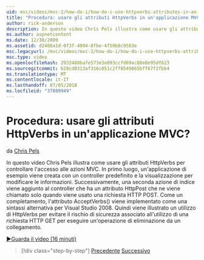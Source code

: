 ```yaml
---
uid: mvc/videos/mvc-2/how-do-i/how-do-i-use-httpverbs-attributes-in-an-mvc-application
title: "Procedura: usare gli attributi HttpVerbs in un'applicazione MVC? | Microsoft Docs"
author: rick-anderson
description: In questo video Chris Pels illustra come usare gli attributi HttpVerbs per controllare l'accesso alle azioni MVC. In primo luogo, viene creata un'applicazione di esempio con un coamministratore predefinito...
ms.author: aspnetcontent
ms.date: 12/30/2009
ms.assetid: d2488a1d-0f3f-4994-8fbe-4f59b8c9503e
msc.legacyurl: /mvc/videos/mvc-2/how-do-i/how-do-i-use-httpverbs-attributes-in-an-mvc-application
msc.type: video
ms.openlocfilehash: 2932480ba7e573e3e093ccfd69ac88e8e95df623
ms.sourcegitcommit: b28cd0313af316c051c2ff8549865bff67f2fbb4
ms.translationtype: MT
ms.contentlocale: it-IT
ms.lasthandoff: 07/05/2018
ms.locfileid: "37809949"
---
```

<a name="how-do-i-use-httpverbs-attributes-in-an-mvc-application"></a>Procedura: usare gli attributi HttpVerbs in un'applicazione MVC?
====================
da [Chris Pels](https://twitter.com/chrispels)

In questo video Chris Pels illustra come usare gli attributi HttpVerbs per controllare l'accesso alle azioni MVC. In primo luogo, un'applicazione di esempio viene creata con un controller predefinito e la visualizzazione per modificare le informazioni. Successivamente, una seconda azione di indice viene aggiunto al controller che ha un attributo HttpPost che ne viene chiamato solo quando viene usato una richiesta HTTP POST. Come un completamento, l'attributo AcceptVerbs() viene implementato come una sintassi alternativa per Visual Studio 2008. Quindi viene illustrato un utilizzo di HttpVerbs per evitare il rischio di sicurezza associato all'utilizzo di una richiesta HTTP GET per eseguire un'operazione di eliminazione da un collegamento.

[&#9654;Guarda il video (16 minuti)](https://channel9.msdn.com/Blogs/ASP-NET-Site-Videos/how-do-i-use-httpverbs-attributes-in-an-mvc-application)

> [!div class="step-by-step"]
> [Precedente](how-do-i-work-with-model-binders-in-an-mvc-application.md)
> [Successivo](mvc2-html-encoding.md)
